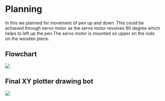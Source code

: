 # Planning 
In this we planned for movement of pen up and down .This could be achieved through servo motor as the servo motor revolves 90 degree which helps to left up the pen.The servo motor is mounted on upper  on the rods on the wooden piece.
## Flowchart
![](https://user-images.githubusercontent.com/42509999/49566446-a2dea400-f950-11e8-915e-e5d3aafe3f46.PNG)
## Final XY plotter drawing bot 
![](https://user-images.githubusercontent.com/42509999/49566523-e507e580-f950-11e8-90b5-1b988587cda7.JPG)
